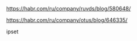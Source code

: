 https://habr.com/ru/company/ruvds/blog/580648/

https://habr.com/ru/company/otus/blog/646335/

ipset

